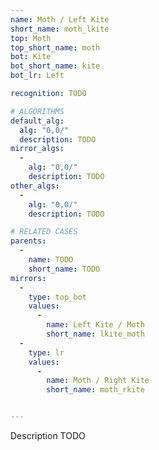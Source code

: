 ```yaml
---
name: Moth / Left Kite
short_name: moth_lkite
top: Moth
top_short_name: moth
bot: Kite
bot_short_name: kite
bot_lr: Left

recognition: TODO

# ALGORITHMS
default_alg:
  alg: "0,0/"
  description: TODO
mirror_algs:
  -
    alg: "0,0/"
    description: TODO
other_algs:
  -
    alg: "0,0/"
    description: TODO

# RELATED CASES
parents:
  -
    name: TODO
    short_name: TODO
mirrors:
  -
    type: top_bot
    values: 
      -
        name: Left Kite / Moth
        short_name: lkite_moth
  -
    type: lr
    values: 
      -
        name: Moth / Right Kite
        short_name: moth_rkite


---
```


Description TODO


